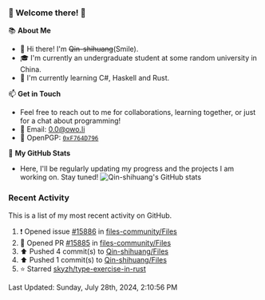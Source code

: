 ### 🌟 Welcome there! 🌟

📚 **About Me**
- 👋 Hi there! I'm ~~Qin-shihuang~~(Smile).
- 🎓 I'm currently an undergraduate student at some random university in China.
- 🌱 I'm currently learning C#, Haskell and Rust.

📫 **Get in Touch**
- Feel free to reach out to me for collaborations, learning together, or just for a chat about programming!
- 📩 Email: 0.0@owo.li
- 🔑 OpenPGP: [`0xF764D796`](https://keys.openpgp.org/vks/v1/by-fingerprint/99D5AF94A1585E16E14895EFBF6C0BF4F764D796)


📝 **My GitHub Stats**
- Here, I'll be regularly updating my progress and the projects I am working on. Stay tuned!
![Qin-shihuang's GitHub stats](https://github-readme-stats.vercel.app/api?username=Qin-shihuang&show_icons=true)

### Recent Activity

This is a list of my most recent activity on GitHub.

<!--RECENT_ACTIVITY:start-->
1. ❗️ Opened issue [#15886](https://github.com/files-community/Files/issues/15886) in [files-community/Files](https://github.com/files-community/Files)<br>
2. 💪 Opened PR [#15885](https://github.com/files-community/Files/pull/15885) in [files-community/Files](https://github.com/files-community/Files)<br>
3. ⬆️ Pushed 4 commit(s) to [Qin-shihuang/Files](https://github.com/Qin-shihuang/Files)<br>
4. ⬆️ Pushed 1 commit(s) to [Qin-shihuang/Files](https://github.com/Qin-shihuang/Files)<br>
5. ⭐ Starred [skyzh/type-exercise-in-rust](https://github.com/skyzh/type-exercise-in-rust)<br>
<!--RECENT_ACTIVITY:end-->

<!--RECENT_ACTIVITY:last_update-->
Last Updated: Sunday, July 28th, 2024, 2:10:56 PM
<!--RECENT_ACTIVITY:last_update_end-->
